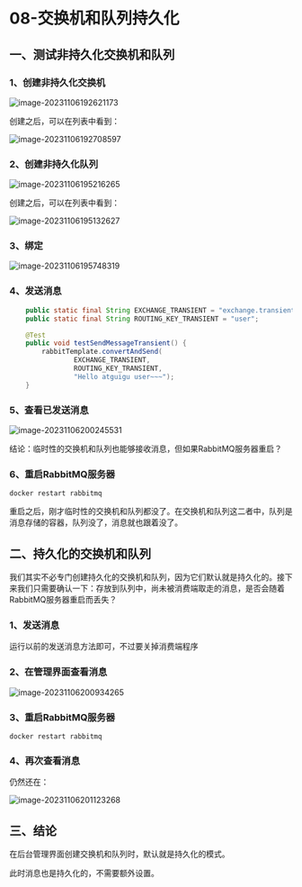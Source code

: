 # 08-交换机和队列持久化

## 一、测试非持久化交换机和队列

### 1、创建非持久化交换机

![image-20231106192621173](assets/08/image-20231106192621173.png)



创建之后，可以在列表中看到：

![image-20231106192708597](assets/08/image-20231106192708597.png)



### 2、创建非持久化队列

![image-20231106195216265](assets/08/image-20231106195216265.png)



创建之后，可以在列表中看到：

![image-20231106195132627](assets/08/image-20231106195132627.png)



### 3、绑定

![image-20231106195748319](assets/08/image-20231106195748319.png)



### 4、发送消息

```java
    public static final String EXCHANGE_TRANSIENT = "exchange.transient.user";
    public static final String ROUTING_KEY_TRANSIENT = "user";

    @Test
    public void testSendMessageTransient() {
        rabbitTemplate.convertAndSend(
                EXCHANGE_TRANSIENT,
                ROUTING_KEY_TRANSIENT,
                "Hello atguigu user~~~");
    }
```



### 5、查看已发送消息

![image-20231106200245531](assets/08/image-20231106200245531.png)

结论：临时性的交换机和队列也能够接收消息，但如果RabbitMQ服务器重启？



### 6、重启RabbitMQ服务器

```shell
docker restart rabbitmq
```

重启之后，刚才临时性的交换机和队列都没了。在交换机和队列这二者中，队列是消息存储的容器，队列没了，消息就也跟着没了。



## 二、持久化的交换机和队列

我们其实不必专门创建持久化的交换机和队列，因为它们默认就是持久化的。接下来我们只需要确认一下：存放到队列中，尚未被消费端取走的消息，是否会随着RabbitMQ服务器重启而丢失？

### 1、发送消息

运行以前的发送消息方法即可，不过要关掉消费端程序



### 2、在管理界面查看消息

![image-20231106200934265](assets/08/image-20231106200934265.png)



### 3、重启RabbitMQ服务器

```shell
docker restart rabbitmq
```



### 4、再次查看消息

仍然还在：

![image-20231106201123268](assets/08/image-20231106201123268.png)



## 三、结论

在后台管理界面创建交换机和队列时，默认就是持久化的模式。

此时消息也是持久化的，不需要额外设置。